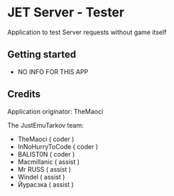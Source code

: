 # JET Server - Tester
Application to test Server requests without game itself

## Getting started
- NO INFO FOR THIS APP

## Credits
Application originator: TheMaoci

The JustEmuTarkov team:
- TheMaoci ( coder )
- InNoHurryToCode ( coder )
- BALIST0N ( coder )
- Macmillanic ( assist )
- Mr RUSS ( assist )
- Windel ( assist )
- Йуpасзка ( assist )
